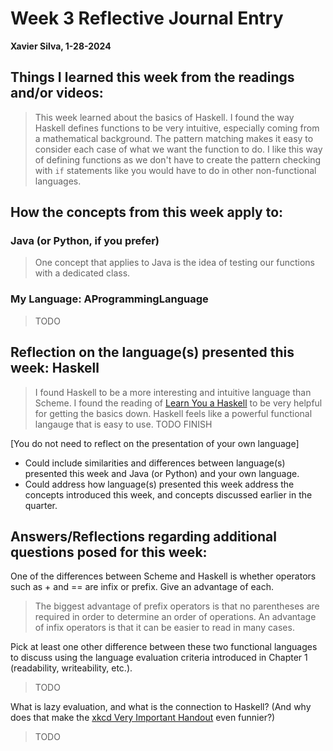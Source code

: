 # Week 3 Reflective Journal Entry

**Xavier Silva, 1-28-2024**

## Things I learned this week from the readings and/or videos:

 > This week learned about the basics of Haskell.
  I found the way Haskell defines functions to be very intuitive, especially coming from a mathematical background.
  The pattern matching makes it easy to consider each case of what we want the function to do.
  I like this way of defining functions as we don't have to create the pattern checking with `if` statements like you would have to do in other non-functional languages.



## How the concepts from this week apply to:
 ### Java (or Python, if you prefer)

 > One concept that applies to Java is the idea of testing our functions with a dedicated class.

 ### My Language: AProgrammingLanguage

 > TODO


## Reflection on the language(s) presented this week: Haskell
> I found Haskell to be a more interesting and intuitive language than Scheme.
  I found the reading of [Learn You a Haskell](https://learnyouahaskell.com/chapters) to be very helpful for getting the basics down.
  Haskell feels like a powerful functional langauge that is easy to use. TODO FINISH

[You do not need to reflect on the presentation of your own language]

- Could include similarities and differences between language(s) presented this week and Java (or Python) and your own language.
- Could address how language(s) presented this week address the concepts introduced this week, and concepts discussed earlier in the quarter.

## Answers/Reflections regarding additional questions posed for this week:
One of the differences between Scheme and Haskell is whether operators such as + and == are infix or prefix. Give an advantage of each.

> The biggest advantage of prefix operators is that no parentheses are required in order to determine an order of operations.
  An advantage of infix operators is that it can be easier to read in many cases.

Pick at least one other difference between these two functional languages to discuss using the language evaluation criteria introduced in Chapter 1 (readability, writeability, etc.).

> TODO

What is lazy evaluation, and what is the connection to Haskell? (And why does that make the [xkcd Very Important Handout](https://xkcd.com/1312/) even funnier?) 

> TODO
